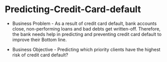 # Predicting-Credit-Card-default

- Business Problem - As a result of credit card default, bank accounts close, non-performing loans and bad debts get written-off.                                Therefore, the bank needs help in predicting and preventing credit card default to improve their Bottom line. 

- Business Objective - Predicting which priority clients have the highest risk of credit card default?

